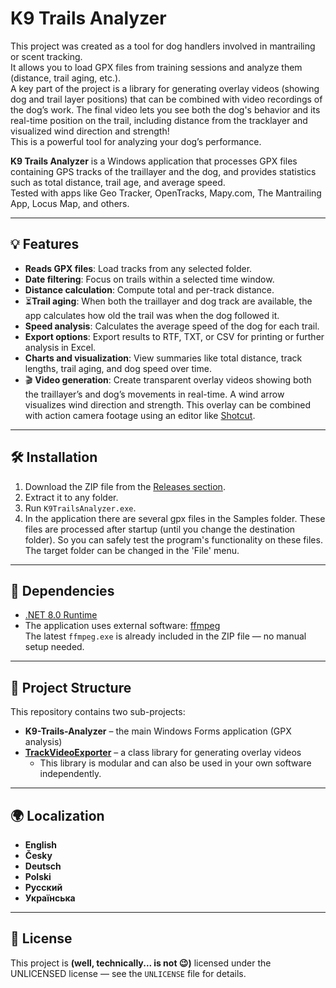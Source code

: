 # K9 Trails Analyzer

This project was created as a tool for dog handlers involved in mantrailing or scent tracking.  
It allows you to load GPX files from training sessions and analyze them (distance, trail aging, etc.).  
A key part of the project is a library for generating overlay videos (showing dog and trail layer positions) that can be combined with video recordings of the dog’s work. The final video lets you see both the dog's behavior and its real-time position on the trail, including distance from the tracklayer and visualized wind direction and strength!  
This is a powerful tool for analyzing your dog’s performance.

**K9 Trails Analyzer** is a Windows application that processes GPX files containing GPS tracks of the traillayer and the dog, and provides statistics such as total distance, trail age, and average speed.  
Tested with apps like Geo Tracker, OpenTracks, Mapy.com, The Mantrailing App, Locus Map, and others.

---

## 💡 Features

- **Reads GPX files**: Load tracks from any selected folder.
- **Date filtering**: Focus on trails within a selected time window.
- **Distance calculation**: Compute total and per-track distance.
- ⏳**Trail aging**: When both the traillayer and dog track are available, the app calculates how old the trail was when the dog followed it.
- **Speed analysis**: Calculates the average speed of the dog for each trail.
- **Export options**: Export results to RTF, TXT, or CSV for printing or further analysis in Excel.
- **Charts and visualization**: View summaries like total distance, track lengths, trail aging, and dog speed over time.
- 🎬 **Video generation**: Create transparent overlay videos showing both the traillayer’s and dog’s movements in real-time. A wind arrow visualizes wind direction and strength. This overlay can be combined with action camera footage using an editor like [Shotcut](https://shotcut.org/).

---

## 🛠️ Installation

1. Download the ZIP file from the [Releases section](https://github.com/mwrnckx/K9-Trails-AnalyzerII/releases).
2. Extract it to any folder.
3. Run `K9TrailsAnalyzer.exe`.
4. In the application there are several gpx files in the Samples folder. These files are processed after startup (until you change the destination folder). So you can safely test the program's functionality on these files. The target folder can be changed in the 'File' menu.

---

## 🧱 Dependencies

- [.NET 8.0 Runtime](https://dotnet.microsoft.com/en-us/download)
- The application uses external software: [ffmpeg](https://ffmpeg.org/)  
  The latest `ffmpeg.exe` is already included in the ZIP file — no manual setup needed.

---

## 📂 Project Structure

This repository contains two sub-projects:

- **K9-Trails-Analyzer** – the main Windows Forms application (GPX analysis)
- **[TrackVideoExporter](TrackVideoExporter.md)** – a class library for generating overlay videos
  - This library is modular and can also be used in your own software independently.

---

## 🌍 Localization

- **English**
- **Česky**
- **Deutsch**
- **Polski**
- **Русский**
- **Українська**

---

## 📜 License

This project is **(well, technically... is not 😉)** licensed under the UNLICENSED license — see the `UNLICENSE` file for details.

